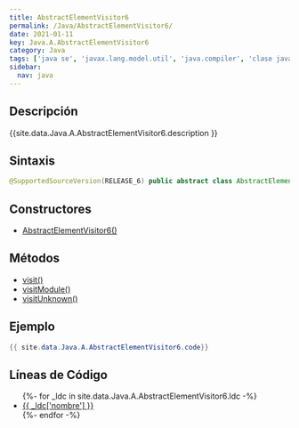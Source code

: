 ```yaml
---
title: AbstractElementVisitor6
permalink: /Java/AbstractElementVisitor6/
date: 2021-01-11
key: Java.A.AbstractElementVisitor6
category: Java
tags: ['java se', 'javax.lang.model.util', 'java.compiler', 'clase java', 'Java 1.6']
sidebar: 
  nav: java
---
```


## Descripción
{{site.data.Java.A.AbstractElementVisitor6.description }}

## Sintaxis
~~~java
@SupportedSourceVersion(RELEASE_6) public abstract class AbstractElementVisitor6<R,P> extends Object implements ElementVisitor<R,P>
~~~

## Constructores
* [AbstractElementVisitor6()](/Java/AbstractElementVisitor6/AbstractElementVisitor6/)

## Métodos
* [visit()](/Java/AbstractElementVisitor6/visit)
* [visitModule()](/Java/AbstractElementVisitor6/visitModule)
* [visitUnknown()](/Java/AbstractElementVisitor6/visitUnknown)

## Ejemplo
~~~java
{{ site.data.Java.A.AbstractElementVisitor6.code}}
~~~

## Líneas de Código
<ul>
{%- for _ldc in site.data.Java.A.AbstractElementVisitor6.ldc -%}
   <li>
       <a href="{{_ldc['url'] }}">{{ _ldc['nombre'] }}</a>
   </li>
{%- endfor -%}
</ul>
